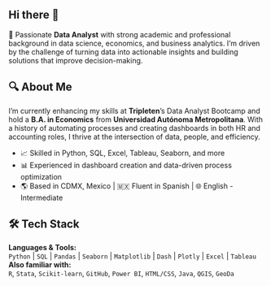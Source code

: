 ## Hi there 👋

🎯 Passionate **Data Analyst** with strong academic and professional background in data science, economics, and business analytics. I’m driven by the challenge of turning data into actionable insights and building solutions that improve decision-making.

## 🔍 About Me
I’m currently enhancing my skills at **Tripleten**’s Data Analyst Bootcamp and hold a **B.A. in Economics** from **Universidad Autónoma Metropolitana**. With a history of automating processes and creating dashboards in both HR and accounting roles, I thrive at the intersection of data, people, and efficiency.

- 📈 Skilled in Python, SQL, Excel, Tableau, Seaborn, and more  
- 📊 Experienced in dashboard creation and data-driven process optimization  
- 🌎 Based in CDMX, Mexico | 🇲🇽 Fluent in Spanish | 🌐 English - Intermediate   

## 🛠 Tech Stack
**Languages & Tools:**  
`Python` | `SQL` | `Pandas` | `Seaborn` | `Matplotlib` | `Dash` | `Plotly` | `Excel` | `Tableau`  
**Also familiar with:**  
`R`, `Stata`, `Scikit-learn`, `GitHub`, `Power BI`, `HTML/CSS`, `Java`, `QGIS`, `GeoDa`

